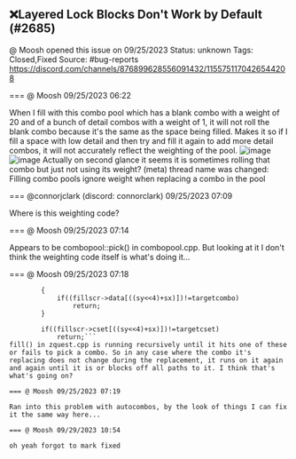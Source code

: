## ❌Layered Lock Blocks Don't Work by Default (#2685)
@ Moosh opened this issue on 09/25/2023
Status: unknown
Tags: Closed,Fixed
Source: #bug-reports https://discord.com/channels/876899628556091432/1155751170426544208


=== @ Moosh 09/25/2023 06:22

When I fill with this combo pool which has a blank combo with a weight of 20 and of a bunch of detail combos with a weight of 1, it will not roll the blank combo because it's the same as the space being filled. Makes it so if I fill a space with low detail and then try and fill it again to add more detail combos, it will not accurately reflect the weighting of the pool.
![image](https://cdn.discordapp.com/attachments/1155751170426544208/1155751170590134282/image.png?ex=65e568a7&is=65d2f3a7&hm=b0be5b4f7a090d16b89f7a9a201b1ed66ba644dc687273a54265295e6cd29c2a&)
![image](https://cdn.discordapp.com/attachments/1155751170426544208/1155751170992771092/image.png?ex=65e568a7&is=65d2f3a7&hm=bcb4340979b4da3ca09fa1ce7c08bf774f4d2a3d486c5c4ec6141b40b9d80ebb&)
Actually on second glance it seems it is sometimes rolling that combo but just not using its weight?
(meta) thread name was changed: Filling combo pools ignore weight when replacing a combo in the pool

=== @connorjclark (discord: connorclark) 09/25/2023 07:09

Where is this weighting code?

=== @ Moosh 09/25/2023 07:14

Appears to be combopool::pick() in combopool.cpp. But looking at it I don't think the weighting code itself is what's doing it...

=== @ Moosh 09/25/2023 07:18

```        if(!only_cset)
        {
            if((fillscr->data[((sy<<4)+sx)])!=targetcombo)
                return;
        }

        if((fillscr->cset[((sy<<4)+sx)])!=targetcset)
            return;```
fill() in zquest.cpp is running recursively until it hits one of these or fails to pick a combo. So in any case where the combo it's replacing does not change during the replacement, it runs on it again and again until it is or blocks off all paths to it. I think that's what's going on?

=== @ Moosh 09/25/2023 07:19

Ran into this problem with autocombos, by the look of things I can fix it the same way here...

=== @ Moosh 09/29/2023 10:54

oh yeah forgot to mark fixed
